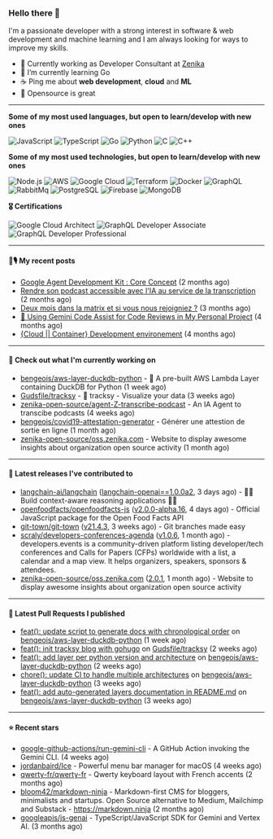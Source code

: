 ### Hello there 👋

I'm a passionate developer with a strong interest in software & web development and machine learning and I am always looking for ways to improve my skills.

- 💼 Currently working as Developer Consultant at [Zenika](https://github.com/Zenika)
- 🌱 I’m currently learning Go
- ☕️ Ping me about **web development**, **cloud** and **ML**
- 💙 Opensource is great

<hr/>

**Some of my most used languages, but open to learn/develop with new ones**

![JavaScript](https://img.shields.io/badge/-JavaScript-000?&logo=JavaScript)
![TypeScript](https://img.shields.io/badge/-TypeScript-000?&logo=TypeScript)
![Go](https://img.shields.io/badge/-Go-000?&logo=Go)
![Python](https://img.shields.io/badge/-Python-000?&logo=Python)
![C](https://img.shields.io/badge/-C-000?&logo=C)
![C++](https://img.shields.io/badge/-C++-000?&logo=c%2b%2b&logoColor=00599C)

**Some of my most used technologies, but open to learn/develop with new ones**

![Node.js](https://img.shields.io/badge/-Node.js-000?&logo=node.js)
![AWS](https://img.shields.io/badge/-AWS-000?&logo=AmazonAWS)
![Google Cloud](https://img.shields.io/badge/-Google_Cloud-000?&logo=google-cloud)
![Terraform](https://img.shields.io/badge/-Terraform-000?&logo=Terraform)
![Docker](https://img.shields.io/badge/-Docker-000?&logo=Docker)
![GraphQL](https://img.shields.io/badge/-GrapqhQL-000?&logo=graphql)
![RabbitMq](https://img.shields.io/badge/-RabbitMq-000?&logo=RabbitMq)
![PostgreSQL](https://img.shields.io/badge/-PostgreSQL-000?&logo=PostgreSQL)
![Firebase](https://img.shields.io/badge/-Firebase-000?&logo=Firebase)
![MongoDB](https://img.shields.io/badge/-MongoDB-000?&logo=MongoDB)

**🎖️ Certifications**

![Google Cloud Architect](https://img.shields.io/badge/-Google_Cloud_Architect-000?&logo=google-cloud)
![GraphQL Developer Associate](https://img.shields.io/badge/-GrapqhQL_Developer_Associate-000?&logo=graphql)
![GraphQL Developer Professional](https://img.shields.io/badge/-GrapqhQL_Developer_Professional-000?&logo=graphql)

<hr/>

#### 📕🎙️ My recent posts

- [Google Agent Development Kit : Core Concept](https://bbourgeois.dev/blog/2025/03-adk-core-concept/) (2 months ago)
- [Rendre son podcast accessible avec l&#39;IA au service de la transcription](https://bbourgeois.dev/blog/2025/02-rendre-podcast-accessible/) (2 months ago)
- [Deux mois dans la matrix et si vous nous rejoigniez ?](https://bbourgeois.dev/talks/2025/matrix/) (3 months ago)
- [🤖 Using Gemini Code Assist for Code Reviews in My Personal Project](https://bbourgeois.dev/blog/2025/01-gemini-code-assist-github-code-review/) (4 months ago)
- [{Cloud || Container} Development environement](https://youtu.be/Tl9JplAAVB8) (4 months ago)

<hr/>

#### 👷 Check out what I'm currently working on

- [bengeois/aws-layer-duckdb-python](https://github.com/bengeois/aws-layer-duckdb-python) - 🦆 A pre-built AWS Lambda Layer containing DuckDB for Python (1 week ago)
- [Gudsfile/tracksy](https://github.com/Gudsfile/tracksy) - 👀 tracksy - Visualize your data (3 weeks ago)
- [zenika-open-source/agent-Z-transcribe-podcast](https://github.com/zenika-open-source/agent-Z-transcribe-podcast) - An IA Agent to transcibe podcasts (4 weeks ago)
- [bengeois/covid19-attestation-generator](https://github.com/bengeois/covid19-attestation-generator) - Générer une attestion de sortie en ligne (1 month ago)
- [zenika-open-source/oss.zenika.com](https://github.com/zenika-open-source/oss.zenika.com) - Website to display awesome insights about organization open source activity (1 month ago)

<hr/>

#### 🔭 Latest releases I've contributed to

- [langchain-ai/langchain](https://github.com/langchain-ai/langchain) ([langchain-openai==1.0.0a2](https://github.com/langchain-ai/langchain/releases/tag/langchain-openai%3D%3D1.0.0a2), 3 days ago) - 🦜🔗 Build context-aware reasoning applications 🦜🔗
- [openfoodfacts/openfoodfacts-js](https://github.com/openfoodfacts/openfoodfacts-js) ([v2.0.0-alpha.16](https://github.com/openfoodfacts/openfoodfacts-js/releases/tag/v2.0.0-alpha.16), 4 days ago) - Official JavaScript package for the Open Food Facts API
- [git-town/git-town](https://github.com/git-town/git-town) ([v21.4.3](https://github.com/git-town/git-town/releases/tag/v21.4.3), 3 weeks ago) - Git branches made easy
- [scraly/developers-conferences-agenda](https://github.com/scraly/developers-conferences-agenda) ([v1.0.6](https://github.com/scraly/developers-conferences-agenda/releases/tag/v1.0.6), 1 month ago) - developers.events is a community-driven platform listing developer/tech conferences and Calls for Papers (CFPs) worldwide with a list, a calendar and a map view. It helps organizers, speakers, sponsors &amp; attendees.
- [zenika-open-source/oss.zenika.com](https://github.com/zenika-open-source/oss.zenika.com) ([2.0.1](https://github.com/zenika-open-source/oss.zenika.com/releases/tag/2.0.1), 1 month ago) - Website to display awesome insights about organization open source activity

<hr/>

#### 🔨 Latest Pull Requests I published

- [feat(): update script to generate docs with chronological order](https://github.com/bengeois/aws-layer-duckdb-python/pull/10) on [bengeois/aws-layer-duckdb-python](https://github.com/bengeois/aws-layer-duckdb-python) (1 week ago)
- [feat(): init tracksy blog with gohugo](https://github.com/Gudsfile/tracksy/pull/100) on [Gudsfile/tracksy](https://github.com/Gudsfile/tracksy) (2 weeks ago)
- [feat(): add layer per python version and architecture](https://github.com/bengeois/aws-layer-duckdb-python/pull/9) on [bengeois/aws-layer-duckdb-python](https://github.com/bengeois/aws-layer-duckdb-python) (2 weeks ago)
- [chore(): update CI to handle multiple architectures](https://github.com/bengeois/aws-layer-duckdb-python/pull/8) on [bengeois/aws-layer-duckdb-python](https://github.com/bengeois/aws-layer-duckdb-python) (3 weeks ago)
- [feat(): add auto-generated layers documentation in README.md](https://github.com/bengeois/aws-layer-duckdb-python/pull/7) on [bengeois/aws-layer-duckdb-python](https://github.com/bengeois/aws-layer-duckdb-python) (3 weeks ago)

<hr/>

#### ⭐ Recent stars

- [google-github-actions/run-gemini-cli](https://github.com/google-github-actions/run-gemini-cli) - A GitHub Action invoking the Gemini CLI. (4 weeks ago)
- [jordanbaird/Ice](https://github.com/jordanbaird/Ice) - Powerful menu bar manager for macOS (4 weeks ago)
- [qwerty-fr/qwerty-fr](https://github.com/qwerty-fr/qwerty-fr) - Qwerty keyboard layout with French accents (2 months ago)
- [bloom42/markdown-ninja](https://github.com/bloom42/markdown-ninja) - Markdown-first CMS for bloggers, minimalists and startups. Open Source alternative to Medium, Mailchimp and Substack - https://markdown.ninja (2 months ago)
- [googleapis/js-genai](https://github.com/googleapis/js-genai) - TypeScript/JavaScript SDK for Gemini and Vertex AI. (3 months ago)